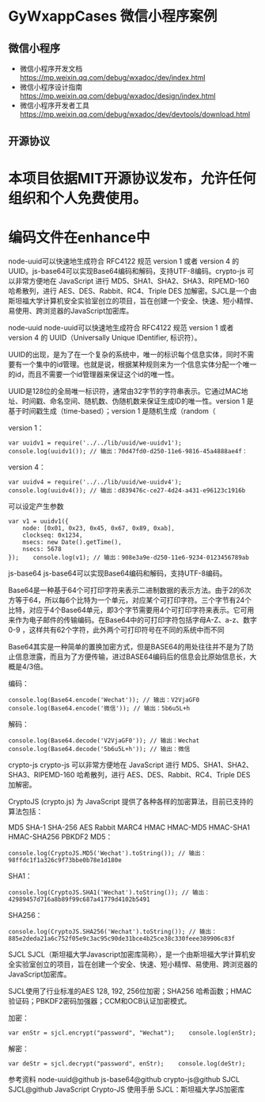 GyWxappCases 微信小程序案例
==========================

## 微信小程序

 * 微信小程序开发文档   https://mp.weixin.qq.com/debug/wxadoc/dev/index.html
 * 微信小程序设计指南   https://mp.weixin.qq.com/debug/wxadoc/design/index.html
 * 微信小程序开发者工具 https://mp.weixin.qq.com/debug/wxadoc/dev/devtools/download.html


## 开源协议

本项目依据MIT开源协议发布，允许任何组织和个人免费使用。
=========================================================================================================

编码文件在enhance中
=========================================================================================================
node-uuid可以快速地生成符合 RFC4122 规范 version 1 或者 version 4 的 UUID。js-base64可以实现Base64编码和解码，支持UTF-8编码。crypto-js 可以非常方便地在 JavaScript 进行 MD5、SHA1、SHA2、SHA3、RIPEMD-160 哈希散列，进行 AES、DES、Rabbit、RC4、Triple DES 加解密。SJCL是一个由斯坦福大学计算机安全实验室创立的项目，旨在创建一个安全、快速、短小精悍、易使用、跨浏览器的JavaScript加密库。

node-uuid
node-uuid可以快速地生成符合 RFC4122 规范 version 1 或者 version 4 的 UUID（Universally Unique IDentifier, 标识符）。

UUID的出现，是为了在一个复杂的系统中，唯一的标识每个信息实体，同时不需要有一个集中的id管理。也就是说，根据某种规则来为一个信息实体分配一个唯一的id，而且不需要一个id管理器来保证这个id的唯一性。

UUID是128位的全局唯一标识符，通常由32字节的字符串表示。它通过MAC地址、时间戳、命名空间、随机数、伪随机数来保证生成ID的唯一性。version 1 是基于时间戳生成（time-based）；version 1 是随机生成（random（

version 1：

    var uuidv1 = require('../../lib/uuid/we-uuidv1');    console.log(uuidv1()); // 输出：70d47fd0-d250-11e6-9816-45a4888ae4f：
version 4：

    var uuidv4 = require('../../lib/uuid/we-uuidv4');    console.log(uuidv4()); // 输出：d839476c-ce27-4d24-a431-e96123c1916b
可以设定产生参数

    var v1 = uuidv1({
        node: [0x01, 0x23, 0x45, 0x67, 0x89, 0xab],
        clockseq: 0x1234,
        msecs: new Date().getTime(),
        nsecs: 5678
    });    console.log(v1); // 输出：908e3a9e-d250-11e6-9234-0123456789ab
js-base64
js-base64可以实现Base64编码和解码，支持UTF-8编码。

Base64是一种基于64个可打印字符来表示二进制数据的表示方法。由于2的6次方等于64，所以每6个比特为一个单元，对应某个可打印字符。三个字节有24个比特，对应于4个Base64单元，即3个字节需要用4个可打印字符来表示。它可用来作为电子邮件的传输编码。在Base64中的可打印字符包括字母A-Z、a-z、数字0-9 ，这样共有62个字符，此外两个可打印符号在不同的系统中而不同

Base64其实是一种简单的置换加密方式，但是BASE64的用处往往并不是为了防止信息泄露，而且为了方便传输，进过BASE64编码后的信息会比原始信息长，大概是4/3倍。

编码：

    console.log(Base64.encode('Wechat')); // 输出：V2VjaGF0
    console.log(Base64.encode('微信')); // 输出：5b6u5L+h
解码：

    console.log(Base64.decode('V2VjaGF0')); // 输出：Wechat
    console.log(Base64.decode('5b6u5L+h')); // 输出：微信
crypto-js
crypto-js 可以非常方便地在 JavaScript 进行 MD5、SHA1、SHA2、SHA3、RIPEMD-160 哈希散列，进行 AES、DES、Rabbit、RC4、Triple DES 加解密。

CryptoJS (crypto.js) 为 JavaScript 提供了各种各样的加密算法，目前已支持的算法包括：

MD5
SHA-1
SHA-256
AES
Rabbit
MARC4
HMAC
HMAC-MD5
HMAC-SHA1
HMAC-SHA256
PBKDF2
MD5：

    console.log(CryptoJS.MD5('Wechat').toString()); // 输出：98ffdc1f1a326c9f73bbe0b78e1d180e
SHA1：

    console.log(CryptoJS.SHA1('Wechat').toString()); // 输出：42989457d716a8b89f99c687a41779d4102b5491
SHA256：

    console.log(CryptoJS.SHA256('Wechat').toString()); // 输出： 885e2deda21a6c752f05e9c3ac95c90de31bce4b25ce38c330feee389906c83f
SJCL
SJCL（斯坦福大学Javascript加密库简称），是一个由斯坦福大学计算机安全实验室创立的项目，旨在创建一个安全、快速、短小精悍、易使用、跨浏览器的JavaScript加密库。

SJCL使用了行业标准的AES 128, 192, 256位加密；SHA256 哈希函数；HMAC验证码；PBKDF2密码加强器；CCM和OCB认证加密模式。

加密：

    var enStr = sjcl.encrypt("password", "Wechat");    console.log(enStr);
解密：

    var deStr = sjcl.decrypt("password", enStr);    console.log(deStr);
参考资料
node-uuid@github
js-base64@github
crypto-js@github
SJCL
SJCL@github
JavaScript Crypto-JS 使用手册
SJCL：斯坦福大学JS加密库

